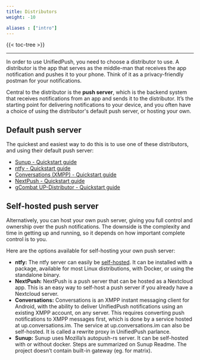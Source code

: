 ```yaml
---
title: Distributors
weight: -10

aliases : ["intro"]
---
```


{{< toc-tree >}}

---
In order to use UnifiedPush, you need to choose a distributor to use. A distributor is the app that serves as the middle-man that receives the app notification and pushes it to your phone. Think of it as a privacy-friendly postman for your notifications.

Central to the distributor is the **push server**, which is the backend system that receives notifications from an app and sends it to the distributor. It’s the starting point for delivering notifications to your device, and you often have a choice of using the distributor's default push server, or hosting your own.

## Default push server
The quickest and easiest way to do this is to use one of these distributors, and using their default push server:
* [Sunup - Quickstart guide](https://unifiedpush.org/users/distributors/sunup/)
* [ntfy - Quickstart guide](https://unifiedpush.org/users/distributors/ntfy/)
* [Conversations \(XMPP\) - Quickstart guide](https://unifiedpush.org/users/distributors/conversations/)
* [NextPush - Quickstart guide](https://unifiedpush.org/users/distributors/nextpush/)
* [gCombat UP-Distributor - Quickstart guide](https://unifiedpush.org/users/distributors/fcm/)

## Self-hosted push server
Alternatively, you can host your own push server, giving you full control and ownership over the push notifications. The downside is the complexity and time in getting up and running, so it depends on how important complete control is to you.

Here are the options available for self-hosting your own push server:
* **ntfy:** The ntfy server can easily be [self-hosted](https://docs.ntfy.sh/install/). It can be installed with a package, available for most Linux distributions, with Docker, or using the standalone binary.
* **NextPush:** NextPush is a push server that can be hosted as a Nextcloud app. This is an easy way to self-host a push server if you already have a Nextcloud server.
* **Conversations:** Conversations is an XMPP instant messaging client for Android, with the ability to deliver UnifiedPush notifications using an existing XMPP account, on any server. This requires converting push notifications to XMPP messages first, which is done by a service hosted at up.conversations.im. The service at up.conversations.im can also be self-hosted. It is called a rewrite proxy in UnifiedPush parlance.
* **Sunup:** Sunup uses Mozilla’s autopush-rs server. It can be self-hosted with or without docker. Steps are summarized on Sunup Readme. The project doesn’t contain built-in gateway (eg. for matrix).